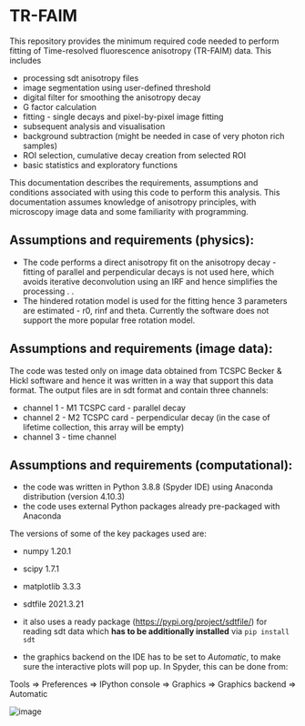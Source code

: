 # TR-FAIM

This repository provides the minimum required code needed to perform fitting of Time-resolved fluorescence anisotropy (TR-FAIM) data. This includes 
* processing sdt anisotropy files 
* image segmentation using user-defined threshold
* digital filter for smoothing the anisotropy decay
* G factor calculation
* fitting - single decays and pixel-by-pixel image fitting
* subsequent analysis and visualisation
* background subtraction (might be needed in case of very photon rich samples)
* ROI selection, cumulative decay creation from selected ROI
* basic statistics and exploratory functions 

This documentation describes the requirements, assumptions and conditions associated with using this code to perform this analysis. 
This documentation assumes knowledge of anisotropy principles, with microscopy image data and some familiarity with programming.

## Assumptions and requirements (physics): 

* The code performs a direct anisotropy fit on the anisotropy decay - fitting of parallel and perpendicular decays is not used here, which avoids iterative deconvolution using an IRF and hence simplifies the processing . 
. 
* The hindered rotation model is used for the fitting hence 3 parameters are estimated - r0, rinf and theta. Currently the software does not support the more popular free rotation model. 

## Assumptions and requirements (image data):

The code was tested only on image data obtained from TCSPC Becker & Hickl software and hence it was written in a way that support this data format. The output files are in sdt format and contain three channels:
* channel 1 - M1 TCSPC card - parallel decay 
* channel 2 - M2 TCSPC card - perpendicular decay (in the case of lifetime collection, this array will be empty)
* channel 3 - time channel 

## Assumptions and requirements (computational):
* the code was written in Python 3.8.8 (Spyder IDE) using Anaconda distribution (version 4.10.3)
* the code uses external Python packages already pre-packaged with Anaconda

The versions of some of the key packages used are: 
* numpy 1.20.1
* scipy 1.7.1
* matplotlib 3.3.3
* sdtfile 2021.3.21

* it also uses a ready package (https://pypi.org/project/sdtfile/) for reading sdt data which **has to be additionally installed** via `pip install sdt`    
* the graphics backend on the IDE has to be set to _Automatic_, to make sure the interactive plots will pop up. In Spyder, this can be done from: 

Tools => Preferences => IPython console => Graphics => Graphics backend => Automatic 

![image](https://user-images.githubusercontent.com/52123994/170880354-77aca1c1-a8b1-4393-8e43-c035b391c1c3.png)
